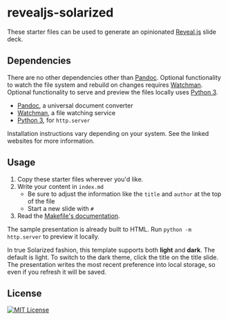 # revealjs-solarized

These starter files can be used to generate an opinionated
[Reveal.js](https://revealjs.com/#/) slide deck.

## Dependencies

There are no other dependencies other than [Pandoc]. Optional functionality to
watch the file system and rebuild on changes requires [Watchman]. Optional
functionality to serve and preview the files locally uses [Python 3].

- [Pandoc], a universal document converter
- [Watchman], a file watching service
- [Python 3], for `http.server`

[Pandoc]: http://pandoc.org/
[Watchman]: https://facebook.github.io/watchman/
[Python 3]: https://docs.python.org/3/library/http.server.html

Installation instructions vary depending on your system. See the linked websites
for more information.

## Usage

1. Copy these starter files wherever you'd like.
1. Write your content in `index.md`
    - Be sure to adjust the information like the `title` and `author` at the top
      of the file
    - Start a new slide with `#`
1. Read the [Makefile's documentation][Makefile].

The sample presentation is already built to HTML. Run `python -m http.server` to
preview it locally.

In true Solarized fashion, this template supports both **light** and **dark**.
The default is light. To switch to the dark theme, click the title on the
title slide. The presentation writes the most recent preference into local
storage, so even if you refresh it will be saved.

[Makefile]: src/Makefile

## License

[![MIT License](https://img.shields.io/badge/license-MIT-blue.svg)](https://jez.io/MIT-LICENSE.txt)
